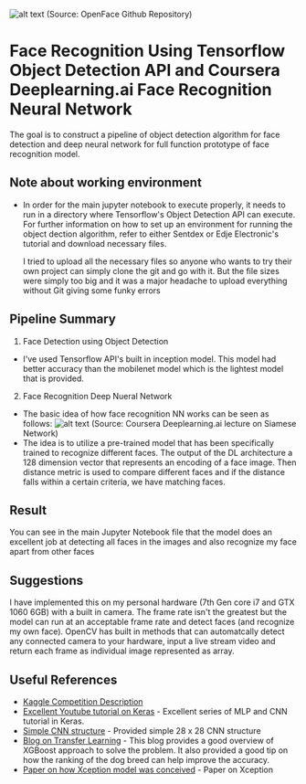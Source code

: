 ![alt text](https://raw.githubusercontent.com/cmusatyalab/openface/master/images/summary.jpg)
(Source: OpenFace Github Repository)

# Face Recognition Using Tensorflow Object Detection API and Coursera Deeplearning.ai Face Recognition Neural Network

The goal is to construct a pipeline of object detection algorithm for face detection and deep neural network for full
function prototype of face recognition model.


## Note about working environment

* In order for the main jupyter notebook to execute properly, it needs to run in a directory where Tensorflow's Object Detection API can execute.
  For further information on how to set up an environment for running the object dection algorithm, refer to either Sentdex or 
  Edje Electronic's tutorial and download necessary files. 
  
  I tried to upload all the necessary files so anyone who wants to try their own project can simply clone the git and go with it. But
  the file sizes were simply too big and it was a major headache to upload everything without Git giving some funky errors

## Pipeline Summary

1) Face Detection using Object Detection
 * I've used Tensorflow API's built in inception model. This model had better accuracy than the mobilenet model which is the lightest
   model that is provided.
   
2) Face Recognition Deep Nueral Network
 * The basic idea of how face recognition NN works can be seen as follows:
 ![alt text](https://i.ytimg.com/vi/6jfw8MuKwpI/maxresdefault.jpg)
 (Source: Coursera Deeplearning.ai lecture on Siamese Network)
 * The idea is to utilize a pre-trained model that has been specifically trained to recognize different faces. The output of
 the DL architecture a 128 dimension vector that represents an encoding of a face image. Then distance metric is used to compare
 different faces and if the distance falls within a certain criteria, we have matching faces.


## Result

You can see in the main Jupyter Notebook file that the model does an excellent job at detecting all faces in the images
and also recognize my face apart from other faces
 
## Suggestions

I have implemented this on my personal hardware (7th Gen core i7 and GTX 1060 6GB) with a built in camera. The frame rate isn't
the greatest but the model can run at an acceptable frame rate and detect faces (and recognize my own face). OpenCV has built in
methods that can automatcally detect any connected camera to your hardware, input a live stream video and return each frame
as individual image represented as array. 

## Useful References

* [Kaggle Competition Description](https://www.kaggle.com/c/dogs-vs-cats)
* [Excellent Youtube tutorial on Keras](https://www.youtube.com/watch?v=LhEMXbjGV_4&t=378s) - Excellent series of MLP and CNN tutorial in Keras.
* [Simple CNN structure](https://pythonprogramming.net/tflearn-machine-learning-tutorial/) - Provided simple 28 x 28 CNN structure
* [Blog on Transfer Learning](https://medium.com/@galen.ballew/transferlearning-b65772083b47) - This blog provides a good overview of XGBoost approach to solve the problem. It also provided a good tip on how the ranking of the dog breed can help improve the accuracy.
* [Paper on how Xception model was conceived](http://openaccess.thecvf.com/content_cvpr_2017/papers/Chollet_Xception_Deep_Learning_CVPR_2017_paper.pdf) - Paper on Xception
